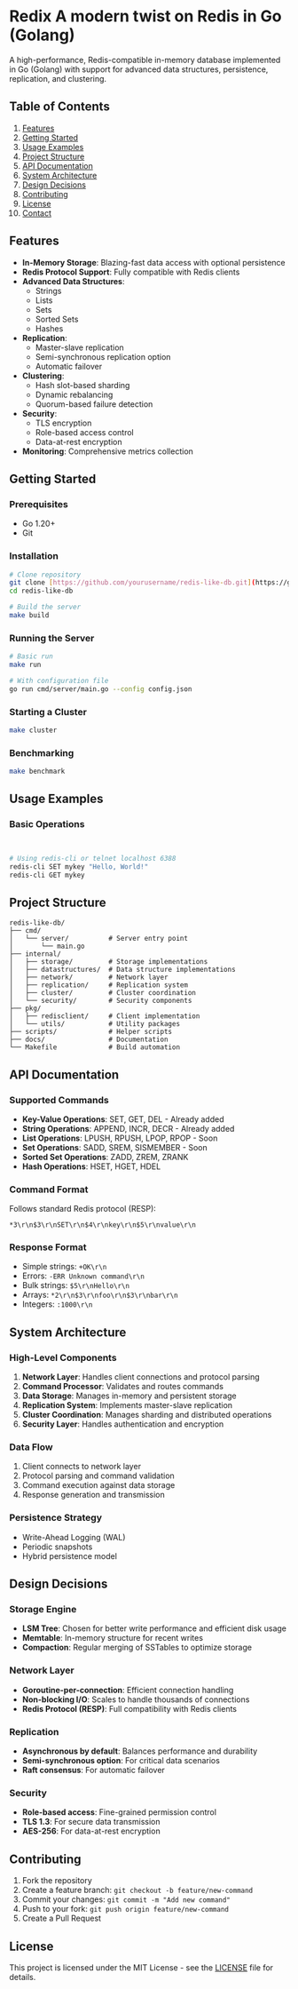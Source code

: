 # Redix A modern twist on Redis in Go (Golang)

A high-performance, Redis-compatible in-memory database implemented in Go (Golang) with support for advanced data structures, persistence, replication, and clustering.

## Table of Contents
1. [Features](#features)
2. [Getting Started](#getting-started)
3. [Usage Examples](#usage-examples)
4. [Project Structure](#project-structure)
5. [API Documentation](#api-documentation)
6. [System Architecture](#system-architecture)
7. [Design Decisions](#design-decisions)
8. [Contributing](#contributing)
9. [License](#license)
10. [Contact](#contact)

## Features

- **In-Memory Storage**: Blazing-fast data access with optional persistence
- **Redis Protocol Support**: Fully compatible with Redis clients
- **Advanced Data Structures**:
  - Strings
  - Lists
  - Sets
  - Sorted Sets
  - Hashes
- **Replication**:
  - Master-slave replication
  - Semi-synchronous replication option
  - Automatic failover
- **Clustering**:
  - Hash slot-based sharding
  - Dynamic rebalancing
  - Quorum-based failure detection
- **Security**:
  - TLS encryption
  - Role-based access control
  - Data-at-rest encryption
- **Monitoring**: Comprehensive metrics collection

## Getting Started

### Prerequisites
- Go 1.20+
- Git

### Installation

```bash
# Clone repository
git clone [https://github.com/yourusername/redis-like-db.git](https://github.com/TejasSathe010/Redix-A-modern-twist-on-Redis)
cd redis-like-db

# Build the server
make build
```

### Running the Server

```bash
# Basic run
make run

# With configuration file
go run cmd/server/main.go --config config.json
```

### Starting a Cluster

```bash
make cluster
```

### Benchmarking

```bash
make benchmark
```

## Usage Examples

### Basic Operations

```bash


# Using redis-cli or telnet localhost 6388
redis-cli SET mykey "Hello, World!"
redis-cli GET mykey
```

## Project Structure

```
redis-like-db/
├── cmd/
│   └── server/          # Server entry point
│       └── main.go
├── internal/
│   ├── storage/         # Storage implementations
│   ├── datastructures/  # Data structure implementations
│   ├── network/         # Network layer
│   ├── replication/     # Replication system
│   ├── cluster/         # Cluster coordination
│   └── security/        # Security components
├── pkg/
│   ├── redisclient/     # Client implementation
│   └── utils/           # Utility packages
├── scripts/             # Helper scripts
├── docs/                # Documentation
└── Makefile             # Build automation
```

## API Documentation

### Supported Commands

- **Key-Value Operations**: SET, GET, DEL - Already added
- **String Operations**: APPEND, INCR, DECR - Already added
- **List Operations**: LPUSH, RPUSH, LPOP, RPOP - Soon
- **Set Operations**: SADD, SREM, SISMEMBER - Soon
- **Sorted Set Operations**: ZADD, ZREM, ZRANK
- **Hash Operations**: HSET, HGET, HDEL

### Command Format

Follows standard Redis protocol (RESP):
```
*3\r\n$3\r\nSET\r\n$4\r\nkey\r\n$5\r\nvalue\r\n
```

### Response Format

- Simple strings: `+OK\r\n`
- Errors: `-ERR Unknown command\r\n`
- Bulk strings: `$5\r\nHello\r\n`
- Arrays: `*2\r\n$3\r\nfoo\r\n$3\r\nbar\r\n`
- Integers: `:1000\r\n`

## System Architecture

### High-Level Components

1. **Network Layer**: Handles client connections and protocol parsing
2. **Command Processor**: Validates and routes commands
3. **Data Storage**: Manages in-memory and persistent storage
4. **Replication System**: Implements master-slave replication
5. **Cluster Coordination**: Manages sharding and distributed operations
6. **Security Layer**: Handles authentication and encryption

### Data Flow

1. Client connects to network layer
2. Protocol parsing and command validation
3. Command execution against data storage
4. Response generation and transmission

### Persistence Strategy

- Write-Ahead Logging (WAL)
- Periodic snapshots
- Hybrid persistence model

## Design Decisions

### Storage Engine

- **LSM Tree**: Chosen for better write performance and efficient disk usage
- **Memtable**: In-memory structure for recent writes
- **Compaction**: Regular merging of SSTables to optimize storage

### Network Layer

- **Goroutine-per-connection**: Efficient connection handling
- **Non-blocking I/O**: Scales to handle thousands of connections
- **Redis Protocol (RESP)**: Full compatibility with Redis clients

### Replication

- **Asynchronous by default**: Balances performance and durability
- **Semi-synchronous option**: For critical data scenarios
- **Raft consensus**: For automatic failover

### Security

- **Role-based access**: Fine-grained permission control
- **TLS 1.3**: For secure data transmission
- **AES-256**: For data-at-rest encryption

## Contributing

1. Fork the repository
2. Create a feature branch: `git checkout -b feature/new-command`
3. Commit your changes: `git commit -m "Add new command"`
4. Push to your fork: `git push origin feature/new-command`
5. Create a Pull Request

## License

This project is licensed under the MIT License - see the [LICENSE](LICENSE) file for details.
